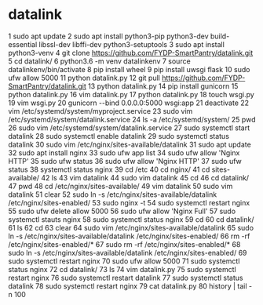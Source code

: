 # datalink

   1  sudo apt update
    2  sudo apt install python3-pip python3-dev build-essential libssl-dev libffi-dev python3-setuptools
    3  sudo apt install python3-venv
    4  git clone https://github.com/FYDP-SmartPantry/datalink.git
    5  cd datalink/
    6  python3.6 -m venv datalinkenv
    7  source datalinkenv/bin/activate
    8  pip install wheel
    9  pip install uwsgi flask
   10  sudo ufw allow 5000
   11  python datalink.py 
   12  git pull https://github.com/FYDP-SmartPantry/datalink.git
   13  python datalink.py 
   14  pip install gunicorn
   15  python datalink.py 
   16  vim datalink.py 
   17  python datalink.py 
   18  touch wsgi.py
   19  vim wsgi.py 
   20  gunicorn --bind 0.0.0.0:5000 wsgi:app
   21  deactivate
   22  vim /etc/systemd/system/myproject.service
   23  sudo vim /etc/systemd/system/datalink.service
   24  ls -a /etc/systemd/system/
   25  pwd
   26  sudo vim /etc/systemd/system/datalink.service
   27  sudo systemctl start datalink
   28  sudo systemctl enable datalink
   29  sudo systemctl status datalink
   30  sudo vim /etc/nginx/sites-available/datalink
   31  sudo apt update
   32  sudo apt install nginx
   33  sudo ufw app list
   34  sudo ufw allow 'Nginx HTTP'
   35  sudo ufw status
   36  sudo ufw allow 'Nginx HTTP'
   37  sudo ufw status
   38  systemctl status nginx
   39  cd /etc
   40  cd nginx/
   41  cd sites-available/
   42  ls
   43  vim datalink
   44  sudo vim datalink
   45  cd
   46  cd datalink/
   47  pwd
   48  cd /etc/nginx/sites-available/
   49  vim datalink 
   50  sudo vim datalink 
   51  clear
   52  sudo ln -s /etc/nginx/sites-available/datalink /etc/nginx/sites-enabled/
   53  sudo nginx -t
   54  sudo systemctl restart nginx
   55  sudo ufw delete allow 5000
   56  sudo ufw allow 'Nginx Full'
   57  sudo systemctl stauts nginx
   58  sudo systemctl status nginx
   59  cd
   60  cd datalink/
   61  ls
   62  cd
   63  clear
   64  sudo vim /etc/nginx/sites-available/datalink 
   65  sudo ln -s /etc/nginx/sites-available/datalink /etc/nginx/sites-enabled/
   66  rm -rf /etc/nginx/sites-enabled/*
   67  sudo rm -rf /etc/nginx/sites-enabled/*
   68  sudo ln -s /etc/nginx/sites-available/datalink /etc/nginx/sites-enabled/
   69  sudo systemctl restart nginx
   70  sudo ufw allow 5000
   71  sudo systemctl status nginx
   72  cd datalink/
   73  ls
   74  vim datalink.py 
   75  sudo systemctl restart nginx
   76  sudo systemctl restart datalink
   77  sudo systemctl status datalink
   78  sudo systemctl restart nginx
   79  cat datalink.py 
   80  history | tail -n 100
